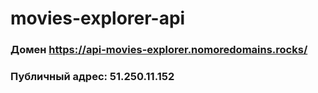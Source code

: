 # movies-explorer-api

### Домен https://api-movies-explorer.nomoredomains.rocks/
### Публичный адрес: 51.250.11.152
